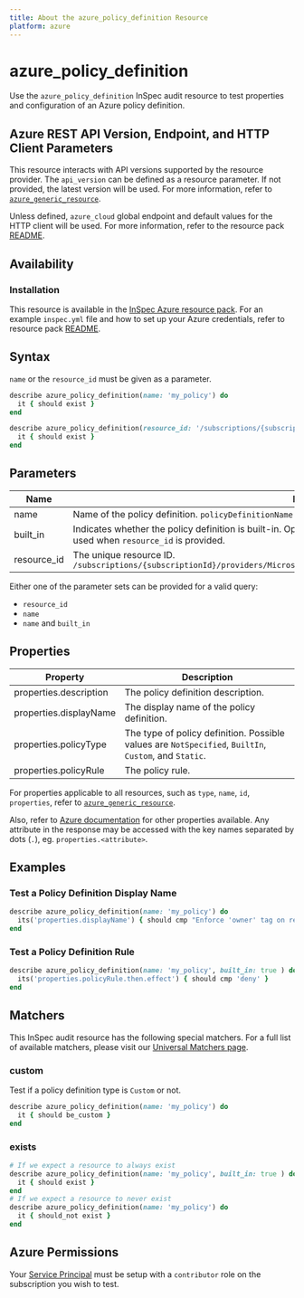 ```yaml
---
title: About the azure_policy_definition Resource
platform: azure
---
```


# azure_policy_definition

Use the `azure_policy_definition` InSpec audit resource to test properties and configuration of an Azure policy definition.

## Azure REST API Version, Endpoint, and HTTP Client Parameters

This resource interacts with API versions supported by the resource provider.
The `api_version` can be defined as a resource parameter.
If not provided, the latest version will be used.
For more information, refer to [`azure_generic_resource`](azure_generic_resource.md).

Unless defined, `azure_cloud` global endpoint and default values for the HTTP client will be used.
For more information, refer to the resource pack [README](../../README.md).

## Availability

### Installation

This resource is available in the [InSpec Azure resource pack](https://github.com/inspec/inspec-azure). 
For an example `inspec.yml` file and how to set up your Azure credentials, refer to resource pack [README](../../README.md#Service-Principal).

## Syntax

`name` or the `resource_id` must be given as a parameter.
```ruby
describe azure_policy_definition(name: 'my_policy') do
  it { should exist }
end
```
```ruby
describe azure_policy_definition(resource_id: '/subscriptions/{subscriptionId}/providers/Microsoft.Authorization/policyDefinitions/{policyDefinitionName}') do
  it { should exist }
end
```
## Parameters

| Name                                  | Description |
|---------------------------------------|-------------|
| name                                  | Name of the policy definition. `policyDefinitionName` |
| built_in                              | Indicates whether the policy definition is built-in. Optional. Defaults to `false` if not supplied. This should not be used when `resource_id` is provided. |
| resource_id                           | The unique resource ID. `/subscriptions/{subscriptionId}/providers/Microsoft.Authorization/policyDefinitions/{policyDefinitionName}` |

Either one of the parameter sets can be provided for a valid query:
- `resource_id`
- `name`
- `name` and `built_in`

## Properties

| Property                  | Description |
|---------------------------|-------------|
| properties.description    | The policy definition description. |
| properties.displayName    | The display name of the policy definition. |
| properties.policyType     | The type of policy definition. Possible values are `NotSpecified`, `BuiltIn`, `Custom`, and `Static`. |
| properties.policyRule     | The policy rule. |


For properties applicable to all resources, such as `type`, `name`, `id`, `properties`, refer to [`azure_generic_resource`](azure_generic_resource.md#properties).

Also, refer to [Azure documentation](https://docs.microsoft.com/en-us/rest/api/resources/policydefinitions/get#policydefinition) for other properties available. 
Any attribute in the response may be accessed with the key names separated by dots (`.`), eg. `properties.<attribute>`.

## Examples

### Test a Policy Definition Display Name
```ruby
describe azure_policy_definition(name: 'my_policy') do
  its('properties.displayName') { should cmp "Enforce 'owner' tag on resource groups" }
end
```
### Test a Policy Definition Rule
```ruby
describe azure_policy_definition(name: 'my_policy', built_in: true ) do
  its('properties.policyRule.then.effect') { should cmp 'deny' }
end
```    
## Matchers

This InSpec audit resource has the following special matchers. For a full list of available matchers, please visit our [Universal Matchers page](https://www.inspec.io/docs/reference/matchers/).

### custom
Test if a policy definition type is `Custom` or not.
```ruby
describe azure_policy_definition(name: 'my_policy') do
  it { should be_custom }
end
```
### exists
```ruby
# If we expect a resource to always exist
describe azure_policy_definition(name: 'my_policy', built_in: true ) do
  it { should exist }
end
# If we expect a resource to never exist
describe azure_policy_definition(name: 'my_policy') do
  it { should_not exist }
end
```
## Azure Permissions

Your [Service Principal](https://docs.microsoft.com/en-us/azure/azure-resource-manager/resource-group-create-service-principal-portal) must be setup with a `contributor` role on the subscription you wish to test.

